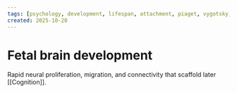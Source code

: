 ```yaml
---
tags: [psychology, development, lifespan, attachment, piaget, vygotsky, adolescence, adulthood, aging, morality]
created: 2025-10-20
---
```

# Fetal brain development

Rapid neural proliferation, migration, and connectivity that scaffold later [[Cognition]].
